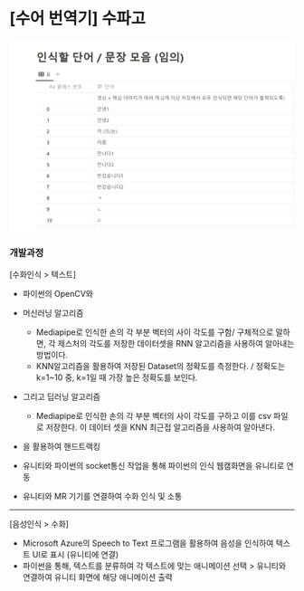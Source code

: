 # [수어 번역기] 수파고

![alt text](image.png)

### 개발과정
[수화인식 > 텍스트]

- 파이썬의 OpenCV와
- 머신러닝 알고리즘
    - Mediapipe로 인식한 손의 각 부분 벡터의 사이 각도를 구함/ 구체적으로 말하면, 각 제스처의 각도를 저장한 데이터셋을 RNN 알고리즘을 사용하여 알아내는 방법이다.
    - KNN알고리즘을 활용하여 저장된 Dataset의 정확도를 측정한다. / 정확도는 k=1~10 중, k=1일 때 가장 높은 정확도를 보인다.
- 그리고 딥러닝 알고리즘
    - Mediapipe로 인식한 손의 각 부분 벡터의 사이 각도를 구하고 이를 csv 파일로 저장한다. 이 데이터 셋을 KNN 최근접 알고리즘을 사용하여 알아낸다.
- 을 활용하여 핸드트랙킹

- 유니티와 파이썬의 socket통신 작업을 통해 파이썬의 인식 웹캠화면을 유니티로 연동

- 유니티와 MR 기기를 연결하여 수화 인식 및 소통

---

[음성인식 > 수화]

- Microsoft Azure의 Speech to Text 프로그램을 활용하여 음성을 인식하여 텍스트 UI로 표시 (유니티에 연결)
- 파이썬을 통해, 텍스트를 분류하여 각 텍스트에 맞는 애니메이션 선택 > 유니티와 연결하여 유니티 화면에 해당 애니메이션 출력